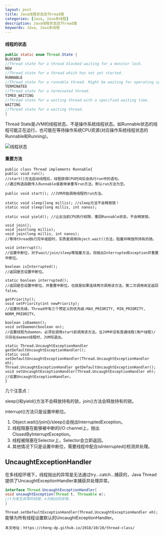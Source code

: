 ```yaml
---
layout: post
title: Java线程状态及Thread类
categories: [Java, Java多线程]
description: Java线程状态及Thread类
keywords: Java, Java多线程
---
```


#### 线程的状态

```java
public static enum Thread.State {
BLOCKED
//Thread state for a thread blocked waiting for a monitor lock.
NEW
//Thread state for a thread which has not yet started.
RUNNABLE
//Thread state for a runnable thread. Might be waiting for operating system resource.
TERMINATED
//Thread state for a terminated thread.
TIMED_WAITING
//Thread state for a waiting thread with a specified waiting time.
WAITING
//Thread state for a waiting thread.
}

```

Thread State是JVM的线程状态，不是操作系统线程状态。如Runnable状态的线程可能正在运行，也可能在等待操作系统CPU资源(对应操作系统线程状态的Runnable和Running)。

![线程状态](https://pictures-1255802956.cos.ap-chengdu.myqcloud.com/youdao_javaConcur/%E7%BA%BF%E7%A8%8B%E7%8A%B6%E6%80%81%E5%88%87%E6%8D%A2.jpg)



#### 重要方法
```
public class Thread implements Runnable{
public void run();
//start()方法启动线程后，线程获得CPU时间后会执行run中的语句。
//通过构造函数传入Runnable或者继承重写run方法，默认run方法为空。

public void start(); //JVM开始调用线程的run方法。 

static void sleep(long millis); //sleep方法不会释放锁！
static void sleep(long millis, int nanos);

static void yield(); //让出当前CPU执行权限，重回Runnable状态，不会释放锁。

void join();
void join(long millis);
void join(long millis, int nanos);
//等待thread执行完毕或超时，实质是调用Object.wait()方法，阻塞并释放所持有的锁。

void interrupt();
//设置中断位，对于wait/join/sleep等阻塞方法，将抛出InterruptedException并重置中断位。

boolean isInterrupted();
//返回是否设置中断位。

static boolean interrupted();
//返回是否设置中断位，并重置中断位，也就是如果连续两次调用该方法，第二次调用肯定返回false。

getPriority();
void setPriority(int newPriority);
//设置优先级，Thread中有三个预定义的优先级:MAX_PRIORITY, MIN_PRIORITY, NORM_PRIORITY。

boolean isDaemon();
void setDaemon(boolean on);
//设置线程为daemon，必须在调用start前调用该方法。当JVM中没有普通线程(用户线程)/只存在daemon线程时，JVM将退出。

static Thread.UncaughtExceptionHandler getDefaultUncaughtExceptionHandler();
static void setDefaultUncaughtExceptionHandler(Thread.UncaughtExceptionHandler eh);
Thread.UncaughtExceptionHandler getDefaultUncaughtExceptionHandler();
void setUncaughtExceptionHandler(Thread.UncaughtExceptionHandler eh);
//设置UncaughtExceptionHandler。
}

```

几个注意点：

sleep()和yield()方法不会释放持有的锁，join()方法会释放持有的锁。

interrupt()方法只是设置中断位。

1. Object.wait()/join()/sleep()会抛出InterruptedException。
2. 线程阻塞在能够被中断的I/O channel上，抛出ClosedByInterruptException。
3. 线程被阻塞在Selector上，Selector会立即返回。
4. 其他情况下只是设置中断位，需要线程中配合isInterrupted()检测并处理。


## UncaughtExceptionHandler

在多线程环境下，线程抛出的异常是无法通过try...catch...捕获的，Java Thread提供了UncaughtExceptionHandler来捕获并处理异常。
```java
interface Thread.UncaughtExceptionHandler{
void uncaughtException(Thread t, Throwable e);
//t为发生异常的线程，e为抛出的异常。
}
```
`Thread.setDefaultExceptionHandler(Thread.UncaughtExceptionHandler eh);`能够为所有线程设置默认的UncaughtExceptionHandler。
 
```
本文地址：https://cheng-dp.github.io/2018/10/28/thread-class/
```
 

